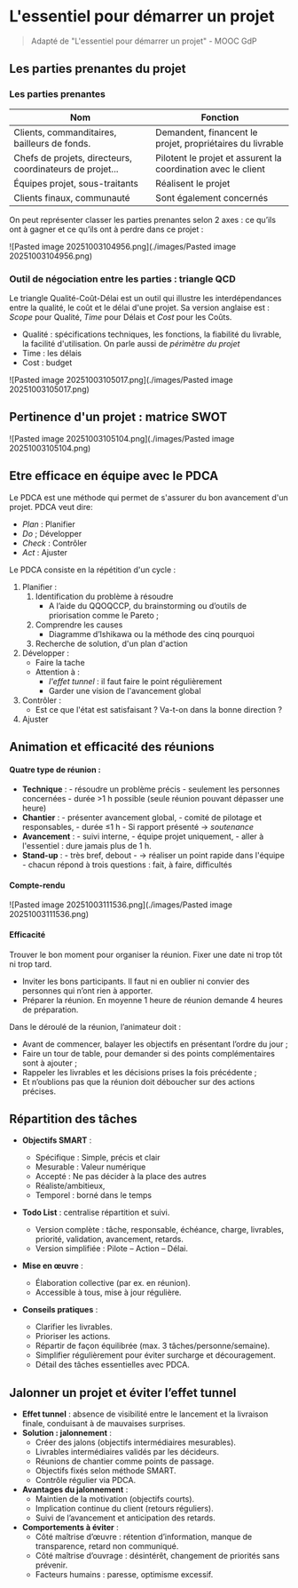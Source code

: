 # L'essentiel pour démarrer un projet

> Adapté de "L'essentiel pour démarrer un projet" - MOOC GdP  

## Les parties prenantes du projet

### Les parties prenantes

| Nom                                                      | Fonction                                                      |
| -------------------------------------------------------- | ------------------------------------------------------------- |
| Clients, commanditaires, bailleurs de fonds.             | Demandent, financent le projet, propriétaires du livrable     |
| Chefs de projets, directeurs, coordinateurs de projet... | Pilotent le projet et assurent la coordination avec le client |
| Équipes projet, sous-traitants                           | Réalisent le projet                                           |
| Clients finaux, communauté                               | Sont également concernés                                      |

On peut représenter classer les parties prenantes selon 2 axes : ce qu’ils ont à gagner et ce qu’ils ont à perdre dans ce projet :

![Pasted image 20251003104956.png](./images/Pasted image 20251003104956.png)

### Outil de négociation entre les parties : triangle QCD

Le triangle Qualité-Coût-Délai est un outil qui illustre les interdépendances entre la qualité, le coût et le délai d'une projet.  Sa version anglaise est : *Scope* pour Qualité, *Time* pour
Délais et *Cost* pour les Coûts.

- Qualité : spécifications techniques, les fonctions, la fiabilité du livrable, la facilité d'utilisation. On parle aussi de *périmètre du projet*
- Time : les délais
- Cost : budget

![Pasted image 20251003105017.png](./images/Pasted image 20251003105017.png)

## Pertinence d'un projet : matrice SWOT

![Pasted image 20251003105104.png](./images/Pasted image 20251003105104.png)

## Etre efficace en équipe avec le PDCA

Le PDCA est une méthode qui permet de s'assurer du bon avancement d'un projet. PDCA veut dire:

- *Plan* : Planifier
- *Do* ; Développer
- *Check* : Contrôler
- *Act* : Ajuster

Le PDCA consiste en la répétition d'un cycle :

1. Planifier :
	1. Identification du problème à résoudre
   		- A l’aide du QQOQCCP, du brainstorming ou d’outils de priorisation comme le Pareto ;
	2. Comprendre les causes
   		- Diagramme d’Ishikawa ou la méthode des cinq pourquoi
	3. Recherche de solution, d'un plan d'action
2. Développer :
   	- Faire la tache
   	- Attention à :
   		- *l'effet tunnel* : il faut faire le point régulièrement
   		- Garder une vision de l'avancement global
3. Contrôler :
   	- Est ce que l'état est satisfaisant ? Va-t-on dans la bonne direction ?
4. Ajuster

## Animation et efficacité des réunions

#### Quatre type de réunion :

- **Technique** : 
	  - résoudre un problème précis
	  - seulement les personnes concernées
	  - durée >1 h possible (seule réunion pouvant dépasser une heure)
- **Chantier** : 
	  - présenter avancement global, 
	  - comité de pilotage et responsables, 
	  - durée ≤1 h
	  - Si rapport présenté $\rightarrow$ *soutenance*
- **Avancement** : 
	  - suivi interne,
	  - équipe projet uniquement, 
	  - aller à l'essentiel : dure jamais plus de 1 h.  
- **Stand-up** : 
	  - très bref, debout
	  - $\rightarrow$ réaliser un point rapide dans l'équipe 
	  - chacun répond à trois questions : fait, à faire, difficultés

#### Compte-rendu

![Pasted image 20251003111536.png](./images/Pasted image 20251003111536.png)

#### Efficacité 

Trouver le bon moment pour organiser la réunion. Fixer une date ni trop tôt ni trop tard.

- Inviter les bons participants. Il faut ni en oublier ni convier des personnes qui n’ont rien à apporter.
- Préparer la réunion. En moyenne 1 heure de réunion demande 4 heures de préparation.

Dans le déroulé de la réunion, l’animateur doit :

- Avant de commencer, balayer les objectifs en présentant l’ordre du jour ;
- Faire un tour de table, pour demander si des points complémentaires sont à ajouter ;
- Rappeler les livrables et les décisions prises la fois précédente ;
-  Et n’oublions pas que la réunion doit déboucher sur des actions précises.

## Répartition des tâches

- **Objectifs SMART** :  
    - Spécifique : Simple, précis et clair
    - Mesurable : Valeur numérique
    - Accepté : Ne pas décider à la place des autres
    - Réaliste/ambitieux, 
    - Temporel : borné dans le temps

- **Todo List** : centralise répartition et suivi.  
    - Version complète : tâche, responsable, échéance, charge, livrables, priorité, validation, avancement, retards.  
    - Version simplifiée : Pilote – Action – Délai.  

- **Mise en œuvre** :  
    - Élaboration collective (par ex. en réunion).  
    - Accessible à tous, mise à jour régulière.  

- **Conseils pratiques** :  
    - Clarifier les livrables.  
    - Prioriser les actions.  
    - Répartir de façon équilibrée (max. 3 tâches/personne/semaine).  
    - Simplifier régulièrement pour éviter surcharge et découragement.  
    - Détail des tâches essentielles avec PDCA.

## Jalonner un projet et éviter l’effet tunnel

- **Effet tunnel** : absence de visibilité entre le lancement et la livraison finale, conduisant à de mauvaises surprises.  
- **Solution : jalonnement** :  
    - Créer des jalons (objectifs intermédiaires mesurables).  
    - Livrables intermédiaires validés par les décideurs.  
    - Réunions de chantier comme points de passage.  
    - Objectifs fixés selon méthode SMART.  
    - Contrôle régulier via PDCA.  
- **Avantages du jalonnement** :  
    - Maintien de la motivation (objectifs courts).  
    - Implication continue du client (retours réguliers).  
    - Suivi de l’avancement et anticipation des retards.  
- **Comportements à éviter** :  
    - Côté maîtrise d’œuvre : rétention d’information, manque de transparence, retard non communiqué.  
    - Côté maîtrise d’ouvrage : désintérêt, changement de priorités sans prévenir.  
    - Facteurs humains : paresse, optimisme excessif. 

